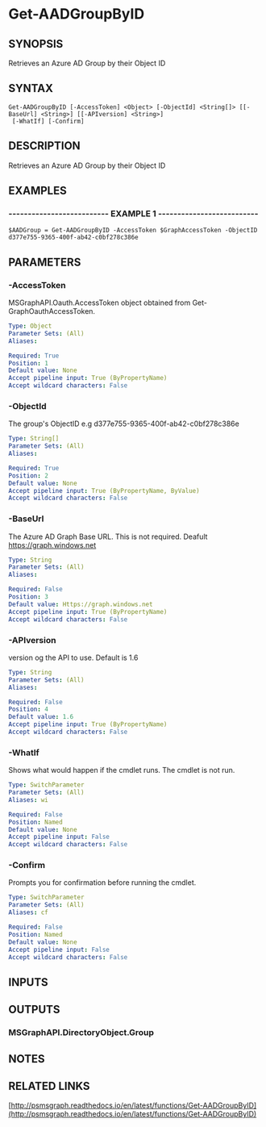 # Get-AADGroupByID

## SYNOPSIS
Retrieves an Azure AD Group by their Object ID

## SYNTAX

```
Get-AADGroupByID [-AccessToken] <Object> [-ObjectId] <String[]> [[-BaseUrl] <String>] [[-APIversion] <String>]
 [-WhatIf] [-Confirm]
```

## DESCRIPTION
Retrieves an Azure AD Group by their Object ID

## EXAMPLES

### -------------------------- EXAMPLE 1 --------------------------
```
$AADGroup = Get-AADGroupByID -AccessToken $GraphAccessToken -ObjectID d377e755-9365-400f-ab42-c0bf278c386e
```

## PARAMETERS

### -AccessToken
MSGraphAPI.Oauth.AccessToken object obtained from Get-GraphOauthAccessToken.

```yaml
Type: Object
Parameter Sets: (All)
Aliases: 

Required: True
Position: 1
Default value: None
Accept pipeline input: True (ByPropertyName)
Accept wildcard characters: False
```

### -ObjectId
The group's ObjectID e.g d377e755-9365-400f-ab42-c0bf278c386e

```yaml
Type: String[]
Parameter Sets: (All)
Aliases: 

Required: True
Position: 2
Default value: None
Accept pipeline input: True (ByPropertyName, ByValue)
Accept wildcard characters: False
```

### -BaseUrl
The Azure AD Graph Base URL.
This is not required.
Deafult 
    https://graph.windows.net

```yaml
Type: String
Parameter Sets: (All)
Aliases: 

Required: False
Position: 3
Default value: Https://graph.windows.net
Accept pipeline input: True (ByPropertyName)
Accept wildcard characters: False
```

### -APIversion
version og the API to use.
Default is 1.6

```yaml
Type: String
Parameter Sets: (All)
Aliases: 

Required: False
Position: 4
Default value: 1.6
Accept pipeline input: True (ByPropertyName)
Accept wildcard characters: False
```

### -WhatIf
Shows what would happen if the cmdlet runs.
The cmdlet is not run.

```yaml
Type: SwitchParameter
Parameter Sets: (All)
Aliases: wi

Required: False
Position: Named
Default value: None
Accept pipeline input: False
Accept wildcard characters: False
```

### -Confirm
Prompts you for confirmation before running the cmdlet.

```yaml
Type: SwitchParameter
Parameter Sets: (All)
Aliases: cf

Required: False
Position: Named
Default value: None
Accept pipeline input: False
Accept wildcard characters: False
```

## INPUTS

## OUTPUTS

### MSGraphAPI.DirectoryObject.Group

## NOTES

## RELATED LINKS

[http://psmsgraph.readthedocs.io/en/latest/functions/Get-AADGroupByID](http://psmsgraph.readthedocs.io/en/latest/functions/Get-AADGroupByID)

